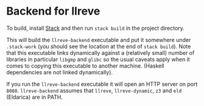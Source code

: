 # Backend for llreve

To build, install
[Stack](https://docs.haskellstack.org/en/stable/README/#how-to-install)
and then run `stack build` in the project directory.

This will build the `llreve-backend` executable and put it somewhere
under `.stack-work` (you should see the location at the end of `stack
build`). Note that this executable links dynamically against a
(relatively small) number of libraries in particular `libgmp` and
`glibc` so the usual caveats apply when it comes to copying this
executable to another machine. (Haskell dependencies are not linked
dynamically).

If you run the `llreve-backend` executable it will open an HTTP server
on port `8080`. `llreve-backend` assumes that `llreve`,
`llreve-dynamic`, `z3` and `eld` (Eldarica) are in PATH.
